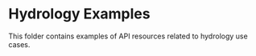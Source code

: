 # Hydrology Examples

This folder contains examples of API resources related to hydrology use cases.
